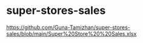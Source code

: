 # super-stores-sales
https://github.com/Guna-Tamizhan/super-stores-sales/blob/main/Super%20Store%20%20Sales.xlsx
